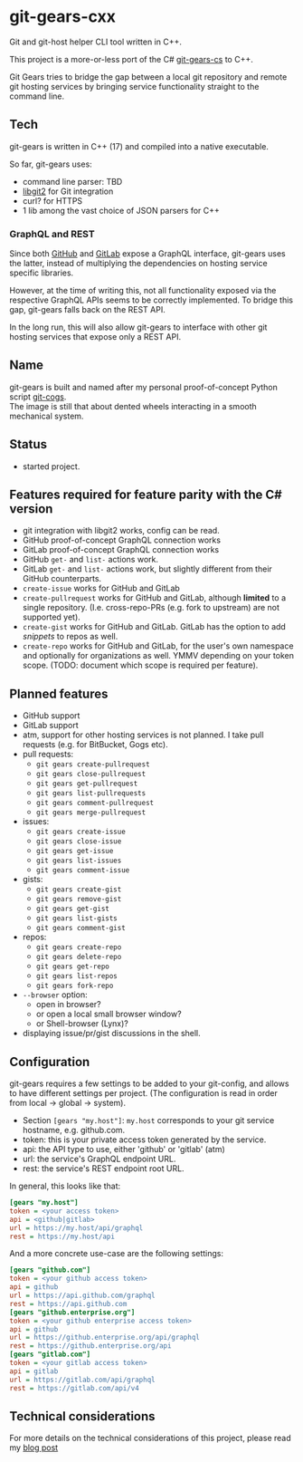 # git-gears-cxx

Git and git-host helper CLI tool written in C++.

This project is a more-or-less port of
the C# [git-gears-cs](https://github.com/KageKirin/git-gears-cs) to C++.

Git Gears tries to bridge the gap between
a local git repository and remote git hosting services
by bringing service functionality straight to
the command line.

## Tech

git-gears is written in C++ (17) and compiled into a native executable.

So far, git-gears uses:

- command line parser: TBD
- [libgit2](https://github.com/libgit2/libgit2) for Git integration
- curl? for HTTPS
- 1 lib among the vast choice of JSON parsers for C++

### GraphQL and REST

Since both [GitHub](https://developer.github.com/v4/) and
[GitLab](https://docs.gitlab.com/ee/api/graphql/index.html)
expose a GraphQL interface,
git-gears uses the latter, instead of multiplying the dependencies on
hosting service specific libraries.

However, at the time of writing this,
not all functionality exposed via the respective GraphQL APIs
seems to be correctly implemented.
To bridge this gap, git-gears falls back on the REST API.

In the long run, this will also allow git-gears to interface
with other git hosting services that expose only a REST API.

## Name

git-gears is built and named after my personal proof-of-concept
Python script [git-cogs](https://github.com/KageKirin/git-cog.py).  
The image is still that about dented wheels interacting
in a smooth mechanical system.

## Status

- started project.

## Features required for feature parity with the C# version

- git integration with libgit2 works, config can be read.
- GitHub proof-of-concept GraphQL connection works
- GitLab proof-of-concept GraphQL connection works
- GitHub `get-` and `list-` actions work.
- GitLab `get-` and `list-` actions work, but slightly different from their GitHub counterparts.
- `create-issue` works for GitHub and GitLab
- `create-pullrequest` works for GitHub and GitLab, although **limited** to a single repository.
  (I.e. cross-repo-PRs (e.g. fork to upstream) are not supported yet).
- `create-gist` works for GitHub and GitLab. GitLab has the option to add _snippets_ to repos as well.
- `create-repo` works for GitHub and GitLab, for the user's own namespace and optionally for organizations as well.
  YMMV depending on your token scope. (TODO: document which scope is required per feature).

## Planned features

- GitHub support
- GitLab support
- atm, support for other hosting services is not planned. I take pull requests (e.g. for BitBucket, Gogs etc).
- pull requests:
  - `git gears create-pullrequest`
  - `git gears close-pullrequest`
  - `git gears get-pullrequest`
  - `git gears list-pullrequests`
  - `git gears comment-pullrequest`
  - `git gears merge-pullrequest`
- issues:
  - `git gears create-issue`
  - `git gears close-issue`
  - `git gears get-issue`
  - `git gears list-issues`
  - `git gears comment-issue`
- gists:
  - `git gears create-gist`
  - `git gears remove-gist`
  - `git gears get-gist`
  - `git gears list-gists`
  - `git gears comment-gist`
- repos:
  - `git gears create-repo`
  - `git gears delete-repo`
  - `git gears get-repo`
  - `git gears list-repos`
  - `git gears fork-repo`
- `--browser` option:
  - open in browser?
  - or open a local small browser window?
  - or Shell-browser (Lynx)?
- displaying issue/pr/gist discussions in the shell.

## Configuration

git-gears requires a few settings to be added to your git-config,
and allows to have different settings per project.
(The configuration is read in order from local -> global -> system).

- Section `[gears "my.host"]`: `my.host` corresponds to your git service hostname, e.g. github.com.
- token: this is your private access token generated by the service.
- api: the API type to use, either 'github' or 'gitlab' (atm)
- url: the service's GraphQL endpoint URL.
- rest: the service's REST endpoint root URL.

In general, this looks like that:

```ini
[gears "my.host"]
token = <your access token>
api = <github|gitlab>
url = https://my.host/api/graphql
rest = https://my.host/api
```

And a more concrete use-case are the following settings:

```ini
[gears "github.com"]
token = <your github access token>
api = github
url = https://api.github.com/graphql
rest = https://api.github.com
[gears "github.enterprise.org"]
token = <your github enterprise access token>
api = github
url = https://github.enterprise.org/api/graphql
rest = https://github.enterprise.org/api
[gears "gitlab.com"]
token = <your gitlab access token>
api = gitlab
url = https://gitlab.com/api/graphql
rest = https://gitlab.com/api/v4
```

## Technical considerations

For more details on the technical considerations of this project, please read my [blog post](https://gist.github.com/KageKirin/719fa5c74affd90c21fa2d7d959dc9f3)
